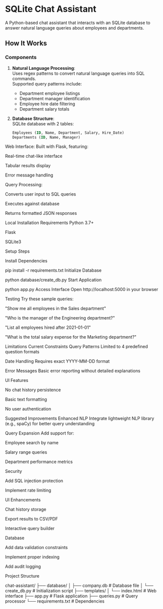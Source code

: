 # SQLite Chat Assistant

A Python-based chat assistant that interacts with an SQLite database to answer natural language queries about employees and departments.

## How It Works

### Components
1. **Natural Language Processing**:  
   Uses regex patterns to convert natural language queries into SQL commands.  
   Supported query patterns include:
   - Department employee listings
   - Department manager identification
   - Employee hire date filtering
   - Department salary totals

2. **Database Structure**:  
   SQLite database with 2 tables:
   ```sql
   Employees (ID, Name, Department, Salary, Hire_Date)
   Departments (ID, Name, Manager)
Web Interface:
Built with Flask, featuring:

Real-time chat-like interface

Tabular results display

Error message handling

Query Processing:

Converts user input to SQL queries

Executes against database

Returns formatted JSON responses

Local Installation
Requirements
Python 3.7+

Flask

SQLite3

Setup Steps

Install Dependencies


pip install -r requirements.txt
Initialize Database


python database/create_db.py
Start Application


python app.py
Access Interface
Open http://localhost:5000 in your browser

Testing
Try these sample queries:

"Show me all employees in the Sales department"

"Who is the manager of the Engineering department?"

"List all employees hired after 2021-01-01"

"What is the total salary expense for the Marketing department?"

Limitations
Current Constraints
Query Patterns
Limited to 4 predefined question formats

Date Handling
Requires exact YYYY-MM-DD format

Error Messages
Basic error reporting without detailed explanations

UI Features

No chat history persistence

Basic text formatting

No user authentication

Suggested Improvements
Enhanced NLP
Integrate lightweight NLP library (e.g., spaCy) for better query understanding

Query Expansion
Add support for:

Employee search by name

Salary range queries

Department performance metrics

Security

Add SQL injection protection

Implement rate limiting

UI Enhancements

Chat history storage

Export results to CSV/PDF

Interactive query builder

Database

Add data validation constraints

Implement proper indexing

Add audit logging

Project Structure

chat-assistant/
├── database/
│   ├── company.db        # Database file
│   └── create_db.py      # Initialization script
├── templates/
│   └── index.html        # Web interface
├── app.py                # Flask application
├── queries.py            # Query processor
└── requirements.txt      # Dependencies   
